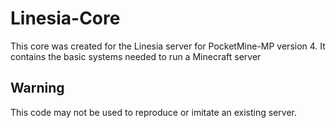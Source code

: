 # Linesia-Core

This core was created for the Linesia server for PocketMine-MP version 4. It contains the basic systems needed to run a Minecraft server

## Warning

This code may not be used to reproduce or imitate an existing server.

